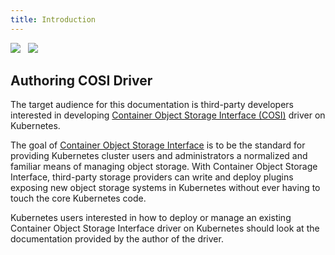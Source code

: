 ```yaml
---
title: Introduction
---
```


<img src="https://camo.githubusercontent.com/e185f54d272f9cd4608dd20eb130133dea29f524fbb4a0d8951131ecec8de1de/68747470733a2f2f696d672e736869656c64732e696f2f62616467652f7374617475732d7072652d2d616c7068612d6c6967687467726579" /> &nbsp; <img src="https://camo.githubusercontent.com/08c304eeca9212a219c763b7277f3395e2a580b1d07cfb49287e9fc5add3d19a/68747470733a2f2f696d672e736869656c64732e696f2f62616467652f61706956657273696f6e2d7631616c706861312d6c69676874677265656e" />

## Authoring COSI Driver

The target audience for this documentation is third-party developers interested in developing [Container Object Storage Interface (COSI)](https://github.com/kubernetes-sigs/container-object-storage-interface-spec/blob/master/spec.md) driver on Kubernetes.

The goal of [Container Object Storage Interface](https://github.com/kubernetes-sigs/container-object-storage-interface-spec/blob/master/spec.md) is to be the standard for providing Kubernetes cluster users and administrators a normalized and familiar means of managing object storage. With Container Object Storage Interface, third-party storage providers can write and deploy plugins exposing new object storage systems in Kubernetes without ever having to touch the core Kubernetes code.

Kubernetes users interested in how to deploy or manage an existing Container Object Storage Interface driver on Kubernetes should look at the documentation provided by the author of the driver.
